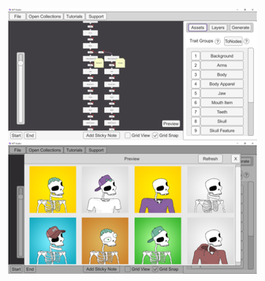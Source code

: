 ![Book logo](/docs/assets/images/Screenshot-1.png)
![Book logo](/docs/assets/images/Screenshot-2.png)
